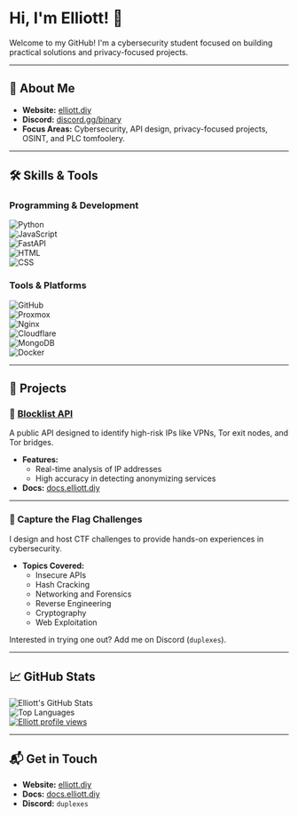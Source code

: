 # Hi, I'm Elliott! 👋  

Welcome to my GitHub! I'm a cybersecurity student focused on building practical solutions and privacy-focused projects.

---

## 🌟 About Me  

- **Website:** [elliott.diy](https://elliott.diy)  
- **Discord:** [discord.gg/binary](https://discord.gg/binary)
- **Focus Areas:** Cybersecurity, API design, privacy-focused projects, OSINT, and PLC tomfoolery.  

---

## 🛠️ Skills & Tools  

### Programming & Development  
![Python](https://img.shields.io/badge/-Python-3776AB?style=for-the-badge&logo=python&logoColor=white)  
![JavaScript](https://img.shields.io/badge/-JavaScript-F7DF1E?style=for-the-badge&logo=javascript&logoColor=black)  
![FastAPI](https://img.shields.io/badge/-FastAPI-009688?style=for-the-badge&logo=fastapi&logoColor=white)  
![HTML](https://img.shields.io/badge/-HTML-E34F26?style=for-the-badge&logo=html5&logoColor=white)  
![CSS](https://img.shields.io/badge/-CSS-1572B6?style=for-the-badge&logo=css3&logoColor=white)  

### Tools & Platforms  
![GitHub](https://img.shields.io/badge/-GitHub-181717?style=for-the-badge&logo=github&logoColor=white)  
![Proxmox](https://img.shields.io/badge/-Proxmox-E57000?style=for-the-badge&logo=proxmox&logoColor=white)  
![Nginx](https://img.shields.io/badge/-Nginx-009639?style=for-the-badge&logo=nginx&logoColor=white)  
![Cloudflare](https://img.shields.io/badge/-Cloudflare-F38020?style=for-the-badge&logo=cloudflare&logoColor=white)  
![MongoDB](https://img.shields.io/badge/-MongoDB-47A248?style=for-the-badge&logo=mongodb&logoColor=white)  
![Docker](https://img.shields.io/badge/-Docker-2496ED?style=for-the-badge&logo=docker&logoColor=white)  

---

## 🚀 Projects  

### 🔐 [Blocklist API](https://discord.gg/Khg2826dgB)  
A public API designed to identify high-risk IPs like VPNs, Tor exit nodes, and Tor bridges.  
- **Features:**  
  - Real-time analysis of IP addresses  
  - High accuracy in detecting anonymizing services  
- **Docs:** [docs.elliott.diy](https://docs.elliott.diy)  

---

### 🧩 Capture the Flag Challenges  
I design and host CTF challenges to provide hands-on experiences in cybersecurity.  

- **Topics Covered:**  
  - Insecure APIs  
  - Hash Cracking  
  - Networking and Forensics  
  - Reverse Engineering  
  - Cryptography  
  - Web Exploitation  

Interested in trying one out? Add me on Discord (`duplexes`).  

---



## 📈 GitHub Stats  

![Elliott's GitHub Stats](https://github-readme-stats.vercel.app/api?username=elliott-diy&show_icons=true&theme=tokyonight)  
![Top Languages](https://github-readme-stats.vercel.app/api/top-langs/?username=elliott-diy&layout=compact&theme=tokyonight)  
[![Elliott profile views](https://u8views.com/api/v1/github/profiles/63378937/views/day-week-month-total-count.svg)](https://u8views.com/github/elliott-diy)

---

## 📬 Get in Touch  

- **Website:** [elliott.diy](https://elliott.diy)  
- **Docs:** [docs.elliott.diy](https://docs.elliott.diy)  
- **Discord:** `duplexes`  

